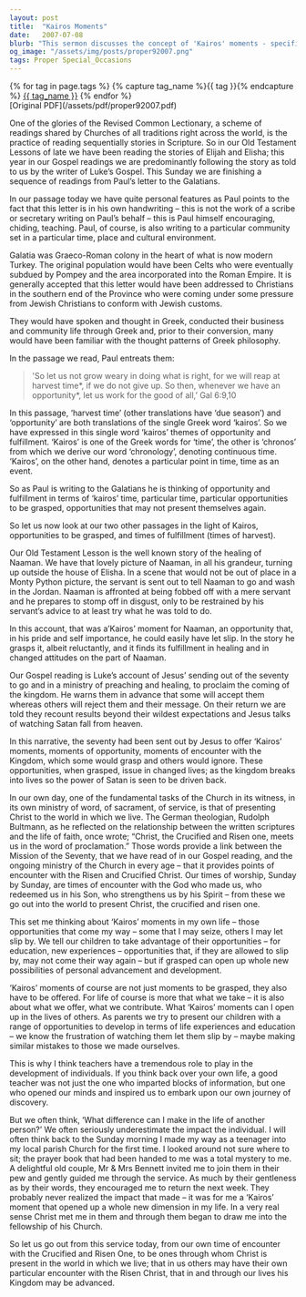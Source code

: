 ```yaml
---
layout: post
title:  "Kairos Moments"
date:   2007-07-08
blurb: "This sermon discusses the concept of 'Kairos' moments - specific opportunities to be grasped, which may not present themselves again. It reflects on the importance of seizing these moments, both in our personal lives and in our interactions with others. The sermon also highlights how these moments can bring about change and fulfillment, as exemplified in the biblical stories of Naaman and the sending out of the seventy."
og_image: "/assets/img/posts/proper92007.png"
tags: Proper Special_Occasions
---    
```

<div class="tag-pills">
  {% for tag in page.tags %}
    {% capture tag_name %}{{ tag }}{% endcapture %}
    <a href="{{ site.baseurl }}/tag/{{ tag_name | slugify }}" class="tag-pill">{{ tag_name }}</a>
  {% endfor %}
</div>
[Original PDF](/assets/pdf/proper92007.pdf)

One of the glories of the Revised Common Lectionary, a scheme of readings shared by Churches of all traditions right across the world, is the practice of reading sequentially stories in Scripture. So in our Old Testament Lessons of late we have been reading the stories of Elijah and Elisha; this year in our Gospel readings we are predominantly following the story as told to us by the writer of Luke’s Gospel. This Sunday we are finishing a sequence of readings from Paul’s letter to the Galatians.

In our passage today we have quite personal features as Paul points to the fact that this letter is in his own handwriting – this is not the work of a scribe or secretary writing on Paul’s behalf – this is Paul himself encouraging, chiding, teaching. Paul, of course, is also writing to a particular community set in a particular time, place and cultural environment.

Galatia was Graeco-Roman colony in the heart of what is now modern Turkey. The original population would have been Celts who were eventually subdued by Pompey and the area incorporated into the Roman Empire. It is generally accepted that this letter would have been addressed to Christians in the southern end of the Province who were coming under some pressure from Jewish Christians to conform with Jewish customs.

They would have spoken and thought in Greek, conducted their business and community life through Greek and, prior to their conversion, many would have been familiar with the thought patterns of Greek philosophy.

In the passage we read, Paul entreats them:

> 'So let us not grow weary in doing what is right, for we will reap at harvest time*, if we do not give up. So then, whenever we have an opportunity*, let us work for the good of all,’ Gal 6:9,10

In this passage, ‘harvest time’ (other translations have ‘due season’) and ‘opportunity’ are both translations of the single Greek word ‘kairos’. So we have expressed in this single word ‘kairos’ themes of opportunity and fulfillment. ‘Kairos’ is one of the Greek words for ‘time’, the other is ‘chronos’ from which we derive our word ‘chronology’, denoting continuous time. ‘Kairos’, on the other hand, denotes a particular point in time, time as an event.

So as Paul is writing to the Galatians he is thinking of opportunity and fulfillment in terms of ‘kairos’ time, particular time, particular opportunities to be grasped, opportunities that may not present themselves again.

So let us now look at our two other passages in the light of Kairos, opportunities to be grasped, and times of fulfillment (times of harvest).

Our Old Testament Lesson is the well known story of the healing of Naaman. We have that lovely picture of Naaman, in all his grandeur, turning up outside the house of Elisha. In a scene that would not be out of place in a Monty Python picture, the servant is sent out to tell Naaman to go and wash in the Jordan. Naaman is affronted at being fobbed off with a mere servant and he prepares to stomp off in disgust, only to be restrained by his servant’s advice to at least try what he was told to do.

In this account, that was a’Kairos’ moment for Naaman, an opportunity that, in his pride and self importance, he could easily have let slip. In the story he grasps it, albeit reluctantly, and it finds its fulfillment in healing and in changed attitudes on the part of Naaman.

Our Gospel reading is Luke’s account of Jesus’ sending out of the seventy to go and in a ministry of preaching and healing, to proclaim the coming of the kingdom. He warns them in advance that some will accept them whereas others will reject them and their message. On their return we are told they recount results beyond their wildest expectations and Jesus talks of watching Satan fall from heaven.

In this narrative, the seventy had been sent out by Jesus to offer ‘Kairos’ moments, moments of opportunity, moments of encounter with the Kingdom, which some would grasp and others would ignore. These opportunities, when grasped, issue in changed lives; as the kingdom breaks into lives so the power of Satan is seen to be driven back.

In our own day, one of the fundamental tasks of the Church in its witness, in its own ministry of word, of sacrament, of service, is that of presenting Christ to the world in which we live. The German theologian, Rudolph Bultmann, as he reflected on the relationship between the written scriptures and the life of faith, once wrote; “Christ, the Crucified and Risen one, meets us in the word of proclamation.” Those words provide a link between the Mission of the Seventy, that we have read of in our Gospel reading, and the ongoing ministry of the Church in every age – that it provides points of encounter with the Risen and Crucified Christ. Our times of worship, Sunday by Sunday, are times of encounter with the God who made us, who redeemed us in his Son, who strengthens us by his Spirit – from these we go out into the world to present Christ, the crucified and risen one.

This set me thinking about ‘Kairos’ moments in my own life – those opportunities that come my way – some that I may seize, others I may let slip by. We tell our children to take advantage of their opportunities – for education, new experiences – opportunities that, if they are allowed to slip by, may not come their way again – but if grasped can open up whole new possibilities of personal advancement and development.

‘Kairos’ moments of course are not just moments to be grasped, they also have to be offered. For life of course is more that what we take – it is also about what we offer, what we contribute. What ‘Kairos’ moments can I open up in the lives of others. As parents we try to present our children with a range of opportunities to develop in terms of life experiences and education – we know the frustration of watching them let them slip by – maybe making similar mistakes to those we made ourselves.

This is why I think teachers have a tremendous role to play in the development of individuals. If you think back over your own life, a good teacher was not just the one who imparted blocks of information, but one who opened our minds and inspired us to embark upon our own journey of discovery.

But we often think, ‘What difference can I make in the life of another person?’ We often seriously underestimate the impact the individual. I will often think back to the Sunday morning I made my way as a teenager into my local parish Church for the first time. I looked around not sure where to sit; the prayer book that had been handed to me was a total mystery to me. A delightful old couple, Mr & Mrs Bennett invited me to join them in their pew and gently guided me through the service. As much by their gentleness as by their words, they encouraged me to return the next week. They probably never realized the impact that made – it was for me a ‘Kairos’ moment that opened up a whole new dimension in my life. In a very real sense Christ met me in them and through them began to draw me into the fellowship of his Church.

So let us go out from this service today, from our own time of encounter with the Crucified and Risen One, to be ones through whom Christ is present in the world in which we live; that in us others may have their own particular encounter with the Risen Christ, that in and through our lives his Kingdom may be advanced.
